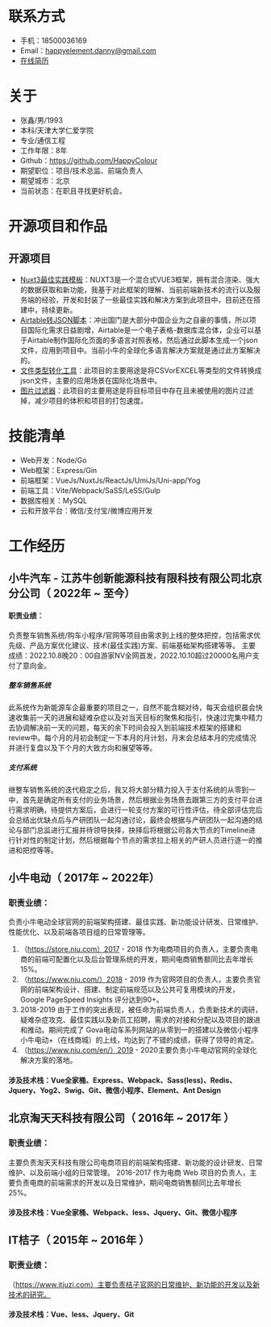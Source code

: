 # 联系方式

* 手机：18500036169
* Email：happyelement.danny@gmail.com
* [在线简历](https://happycolour.github.io)

# 关于

* 张鑫/男/1993
* 本科/天津大学仁爱学院
* 专业/通信工程
* 工作年限：8年
* Github：https://github.com/HappyColour
* 期望职位：项目/技术总监、前端负责人
* 期望城市：北京
* 当前状态：在职且寻找更好机会。

# 开源项目和作品
## 开源项目
  - [Nuxt3最佳实践模板](https://github.com/HappyColour/nuxt3-template)：NUXT3是一个混合式VUE3框架，拥有混合渲染、强大的数据获取和新功能，我基于对此框架的理解、当前前端新技术的流行以及服务端的经验，开发和封装了一些最佳实践和解决方案到此项目中，目前还在搭建中，持续更新。
  - [Airtable转JSON脚本](https://github.com/HappyColour/airtable-to-json)：冲出国门是大部分中国企业为之自豪的事情，所以项目国际化需求日益剧增，Airtable是一个电子表格-数据库混合体，企业可以基于Airtable制作国际化页面的多语言对照表格，然后通过此脚本生成一个json文件，应用到项目中。当前小牛的全球化多语言解决方案就是通过此方案解决的。
  - [文件类型转化工具](https://github.com/HappyColour/i18n-file-to-json/blob/master/FileToJson.js)：此项目的主要用途是将CSVorEXCEL等类型的文件转换成json文件，主要的应用场景在国际化场景中。
  - [图片过滤器](https://github.com/HappyColour/filter-invalid-images)：此项目的主要用途是将目标项目中存在且未被使用的图片过滤掉，减少项目的体积和项目的打包速度。
    
    
# 技能清单
- Web开发：Node/Go
- Web框架：Express/Gin
- 前端框架：VueJs/NuxtJs/ReactJs/UmiJs/Uni-app/Yog
- 前端工具：Vite/Webpack/SaSS/LeSS/Gulp
- 数据库相关：MySQL
- 云和开放平台：微信/支付宝/微博应用开发

# 工作经历
## 小牛汽车 - 江苏牛创新能源科技有限科技有限公司北京分公司（ 2022年 ~ 至今）
#### 职责业绩：
负责整车销售系统/购车小程序/官网等项目由需求到上线的整体把控，包括需求优先级、产品方案优化建议、技术(最佳实践)方案、前端基础架构搭建等等。
主要成绩：2022.10.8晚20：00自游家NV全网首发，2022.10.10超过20000名用户支付了意向金。

##### 整车销售系统
此系统作为新能源车企最重要的项目之一，自然不能含糊对待，每天会组织晨会快速收集前一天的进展和疑难杂症以及对当天目标的聚焦和指引，快速过完集中精力去协调解决前一天的问题，每天的余下时间会投入到前端技术框架的搭建和review中。每个月的月初会制定一下本月的月计划，月末会总结本月的完成情况并进行复盘以及下个月的大致方向和展望等等。

##### 支付系统
继整车销售系统的迭代稳定之后，我又将大部分精力投入于支付系统的从零到一中，首先是确定所有支付的业务场景，然后根据业务场景去跟第三方的支付平台进行需求明确，待提供方案后，会进行一轮支付方案的可行性评估，待全部评估完后会总结出优缺点后与产研团队一起沟通讨论，最终会根据与产研团队一起沟通的结论与部门总监进行汇报并待领导抉择，抉择后将根据公司各大节点的Timeline进行针对性的制定计划，然后根据每个节点的需求拉上相关的产研人员进行逐一的推进和把控等等。

## 小牛电动（ 2017年 ~ 2022年）
### 职责业绩：
负责小牛电动全球官网的前端架构搭建、最佳实践、新功能设计研发、日常维护、性能优化、以及前端各项目组的日常管理等。
1. （https://store.niu.com）2017 - 2018 作为电商项目的负责人，主要负责电商的前端可配置化以及后台管理系统的开发，期间电商销售额同比去年增长15%。
2. （https://www.niu.com/）2018 - 2019 作为官网项目的负责人，主要负责官网的前端架构设计、搭建、制定前端规范以及公共可复用模块的开发，Google PageSpeed Insights 评分达到90+。
3. 2018-2019 由于工作的突出表现，被任命为前端负责人，负责新技术的调研，疑难杂症攻克、最佳实践以及新员工招聘，需求的对接和分配以及项目的跟进和推动。期间完成了 Gova电动车系列网站的从零到一的搭建以及微信小程序小牛电动+（在线商城）的上线，均达到了不错的成绩，获得了领导的肯定。
4. （https://www.niu.com/en/）2019 - 2020主要负责小牛电动官网的全球化解决方案的落地。


#### 涉及技术栈：Vue全家桶、Express、Webpack、Sass(less)、Redis、Jquery、Yog2、Swig、Git、微信小程序、Element、Ant Design
## 北京淘天天科技有限公司（ 2016年 ~ 2017年 ）
### 职责业绩：
主要负责淘天天科技有限公司电商项目的前端架构搭建、新功能的设计研发、日常维护、以及前端小组的日常管理。
2016-2017 作为电商 Web 项目的负责人，主要负责电商的前端需求的开发以及日常维护，期间电商销售额同比去年增长25%。
#### 涉及技术栈：Vue全家桶、Webpack、less、Jquery、Git、微信小程序
## IT桔子（ 2015年 ~ 2016年 ）
### 职责业绩：
（https://www.itjuzi.com）主要负责桔子官网的日常维护、新功能的开发以及新技术的研究。
#### 涉及技术栈：Vue、less、Jquery、Git
 
 
